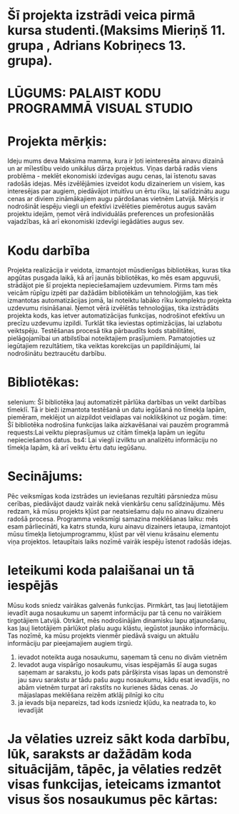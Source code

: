 #  Šī projekta izstrādi veica pirmā kursa studenti.(Maksims Mieriņš 11. grupa , Adrians Kobriņecs 13. grupa).
# LŪGUMS: PALAIST KODU PROGRAMMĀ VISUAL STUDIO
# Projekta mērķis:
Ideju mums deva Maksima mamma, kura ir ļoti ieinteresēta ainavu dizainā un ar mīlestību veido unikālus dārza projektus. Viņas darbā radās viens problēma - meklēt ekonomiski izdevīgas augu cenas, lai īstenotu savas radošās idejas.
Mēs izvēlējāmies izveidot kodu dizaineriem un visiem, kas interesējas par augiem, piedāvājot intuitīvu un ērtu rīku, lai salīdzinātu augu cenas ar diviem zināmākajiem augu pārdošanas vietnēm Latvijā. Mērķis ir nodrošināt iespēju viegli un efektīvi izvēlēties piemērotus augus savām projektu idejām, ņemot vērā individuālās preferences un profesionālās vajadzības, kā arī ekonomiski izdevīgi iegādāties augus sev.
# Kodu darbība
Projekta realizācija ir veidota, izmantojot mūsdienīgas bibliotēkas, kuras tika apgūtas pusgada laikā, kā arī jaunās bibliotēkas, ko mēs esam apguvuši, strādājot pie šī projekta nepieciešamajiem uzdevumiem. Pirms tam mēs veicām rūpīgu izpēti par dažādām bibliotēkām un tehnoloģijām, kas tiek izmantotas automatizācijas jomā, lai noteiktu labāko rīku komplektu projekta uzdevumu risināšanai. Ņemot vērā izvēlētās tehnoloģijas, tika izstrādāts projekta kods, kas ietver automatizācijas funkcijas, nodrošinot efektīvu un precīzu uzdevumu izpildi. Turklāt tika ieviestas optimizācijas, lai uzlabotu veiktspēju. Testēšanas procesā tika pārbaudīts kods stabilitātei, pielāgojamībai un atbilstībai noteiktajiem prasījumiem. Pamatojoties uz iegūtajiem rezultātiem, tika veiktas korekcijas un papildinājumi, lai nodrošinātu beztraucētu darbību.
# Bibliotēkas:
selenium: Šī bibliotēka ļauj automatizēt pārlūka darbības un veikt darbības tīmeklī. Tā ir bieži izmantota testēšanā un datu iegūšanā no tīmekļa lapām, piemēram, meklējot un aizpildot veidlapas vai noklikšķinot uz pogām.
time: Šī bibliotēka nodrošina funkcijas laika aizkavēšanai vai pauzēm programmā
requests:Lai veiktu pieprasījumus uz citām tīmekļa lapām un iegūtu nepieciešamos datus.
bs4: Lai viegli izvilktu un analizētu informāciju no tīmekļa lapām, kā arī veiktu ērtu datu iegūšanu. 

# Secinājums:
Pēc veiksmīgas koda izstrādes un ieviešanas rezultāti pārsniedza mūsu cerības, piedāvājot daudz vairāk nekā vienkāršu cenu salīdzinājumu. Mēs redzam, kā mūsu projekts kļūst par neatsiešamu daļu no ainavu dizaineru radošā procesa.
Programma veiksmīgi samazina meklēšanas laiku: mēs esam pārliecināti, ka katrs stunda, kuru ainavu dizainers ietaupa, izmantojot mūsu tīmekļa lietojumprogrammu, kļūst par vēl vienu krāsainu elementu viņa projektos. Ietaupītais laiks nozīmē vairāk iespēju īstenot radošās idejas.
# Ieteikumi koda palaišanai un tā iespējās
Mūsu kods sniedz vairākas galvenās funkcijas. Pirmkārt, tas ļauj lietotājiem ievadīt auga nosaukumu un saņemt informāciju par tā cenu no vairākiem tirgotājiem Latvijā.
Otrkārt, mēs nodrošinājām dinamisku lapu atjaunošanu, kas ļauj lietotājiem pārlūkot plašu augu klāstu, iegūstot jaunāko informāciju. Tas nozīmē, ka mūsu projekts vienmēr piedāvā svaigu un aktuālu informāciju par pieejamajiem augiem tirgū.
1) ievadot noteikta auga nosaukumu, saņemam tā cenu no divām vietnēm
2) Ievadot auga vispārīgo nosaukumu, visas iespējamās šī auga sugas saņemam ar sarakstu, jo kods pats pāršķirsta visas lapas un demonstrē jau savu sarakstu ar tādu pašu augu nosaukumu, kādu esat ievadījis, no abām vietnēm turpat arī rakstīts no kurienes šādas cenas. Jo mājaslapas meklēšana reizēm atklāj pilnīgi ko citu
3) ja ievads bija nepareizs, tad kods izsniedz kļūdu, ka neatrada to, ko ievadījāt
# Ja vēlaties uzreiz sākt koda darbību, lūk, saraksts ar dažādām koda situācijām, tāpēc, ja vēlaties redzēt visas funkcijas, ieteicams izmantot visus šos nosaukumus pēc kārtas:
#